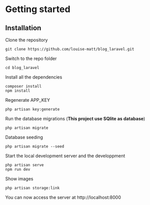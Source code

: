 # Getting started

## Installation

Clone the repository

    git clone https://github.com/louise-matt/blog_laravel.git

Switch to the repo folder

    cd blog_laravel

Install all the dependencies

    composer install
    npm install

Regenerate APP_KEY

    php artisan key:generate

Run the database migrations (**This project use SQlite as database**)

    php artisan migrate

Database seeding

    php artisan migrate --seed 

Start the local development server and the developpment 

    php artisan serve
    npm run dev

Show images

    php artisan storage:link

You can now access the server at http://localhost:8000